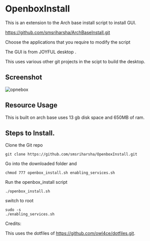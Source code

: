 # OpenboxInstall
 This is an extension to the Arch base install script to install GUI.
 
 https://github.com/smsriharsha/ArchBaseInstall.git
 
Choose the applications that you require to modify the script

The GUI is from JOYFUL desktop .

This uses various other git projects in the scipt to build the desktop.
 ## Screenshot
 
![opnebox](https://user-images.githubusercontent.com/23277835/161943850-7bb9e00c-730a-4477-b0a2-81ba1d226383.gif)



## Resource Usage
This is built on arch base 
uses 13 gb disk space and 650MB of ram.

## Steps to Install.
Clone the Git repo

```
git clone https://github.com/smsriharsha/OpenboxInstall.git
```

Go into the downloaded folder and
```
chmod 777 openbox_install.sh enabling_services.sh
```

Run the openbox_install script
```
./openbox_install.sh
```

switch to root
```
sudo -s
./enabling_services.sh
```


Credits:

This uses the dotfiles of https://github.com/owl4ce/dotfiles.git.

